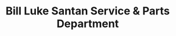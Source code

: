 ---
title: "Bill Luke Santan Service & Parts Department"
url: /gilbert/bill-luke-santan-service-und-parts-department/
shop: Autowerkstatt
---